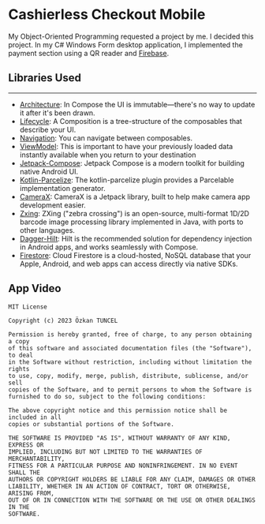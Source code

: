 

#  Cashierless Checkout Mobile

My Object-Oriented Programming requested a project by me. I decided this project. In my C# Windows Form desktop application, I implemented the payment section using a QR reader and [Firebase][15].

## Libraries Used
---
* [Architecture][2]: In Compose the UI is immutable—there's no way to update it after it's been drawn.
* [Lifecycle][3]: A Composition is a tree-structure of the composables that describe your UI.
* [Navigation][4]: You can navigate between composables.
* [ViewModel][5]: This is important to have your previously loaded data instantly available when you return to your destination
* [Jetpack-Compose][7]: Jetpack Compose is a modern toolkit for building native Android UI.
* [Kotlin-Parcelize][8]: The kotlin-parcelize plugin provides a Parcelable implementation generator.
* [CameraX][9]: CameraX is a Jetpack library, built to help make camera app development easier.
* [Zxing][10]: ZXing ("zebra crossing") is an open-source, multi-format 1D/2D barcode image processing library implemented in Java, with ports to other languages.
* [Dagger-Hilt][13]: Hilt is the recommended solution for dependency injection in Android apps, and works seamlessly with Compose.
* [Firestore][14]: Cloud Firestore is a cloud-hosted, NoSQL database that your Apple, Android, and web apps can access directly via native SDKs. 

App Video
--------------



 ```
MIT License

Copyright (c) 2023 Özkan TUNCEL

Permission is hereby granted, free of charge, to any person obtaining a copy
of this software and associated documentation files (the "Software"), to deal
in the Software without restriction, including without limitation the rights
to use, copy, modify, merge, publish, distribute, sublicense, and/or sell
copies of the Software, and to permit persons to whom the Software is
furnished to do so, subject to the following conditions:

The above copyright notice and this permission notice shall be included in all
copies or substantial portions of the Software.

THE SOFTWARE IS PROVIDED "AS IS", WITHOUT WARRANTY OF ANY KIND, EXPRESS OR
IMPLIED, INCLUDING BUT NOT LIMITED TO THE WARRANTIES OF MERCHANTABILITY,
FITNESS FOR A PARTICULAR PURPOSE AND NONINFRINGEMENT. IN NO EVENT SHALL THE
AUTHORS OR COPYRIGHT HOLDERS BE LIABLE FOR ANY CLAIM, DAMAGES OR OTHER
LIABILITY, WHETHER IN AN ACTION OF CONTRACT, TORT OR OTHERWISE, ARISING FROM,
OUT OF OR IN CONNECTION WITH THE SOFTWARE OR THE USE OR OTHER DEALINGS IN THE
SOFTWARE.
```
[2]:https://developer.android.com/jetpack/compose/architecture
[3]:https://developer.android.com/jetpack/compose/lifecycle
[4]:https://developer.android.com/jetpack/compose/navigation
[5]:https://developer.android.com/jetpack/compose/state#viewmodel-state
[6]:https://developer.android.com/jetpack/guide#fetch-data
[7]:https://developer.android.com/jetpack/compose/tutorial
[8]:https://developer.android.com/kotlin/parcelize
[9]:https://developer.android.com/training/camerax
[10]:https://github.com/journeyapps/zxing-android-embedded
[13]:https://developer.android.com/jetpack/compose/libraries#hilt
[14]:https://firebase.google.com/docs/firestore
[15]:https://firebase.google.com/